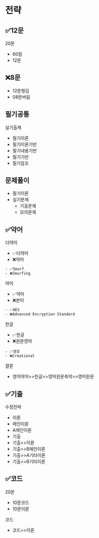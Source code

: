 # 전략
## ✅12문
20문
- 60점
- 12문

## ❌8문
- 12문챙김
- 08문버림


## 필기공통
실기출제
- 필기이론
- 필기이론기반
- 필기내용기반
- 필기기반
- 필기참조

## 문제풀이
- 필기이론
- 실기문제
  - 기출문제
  - 모의문제



## ✅약어
더약어
- ✅더약어
- ❌약어
```
- ✅Smurf
- ❌Smurfing
```

약어
- ✅약어
- ❌본어
```
- ✅AES
- ❌Advanced Encryption Standard
```

한글
- ✅한글
- ❌원문영어
```
- ✅생성
- ❌Creational
```


결론
- 영어약어>>한글>>영어원문축약>>영어원문



## ✅기출
수정전략
- 이론
- 메인이론
- A메인이론
- 기출
- 기출>>이론
- 기출>>B메인이론
- 기출>>A기타이론
- 기출>>B기타이론

## ✅코드
20문
- 10문코드
- 10문이론

코드
- 코드>>이론